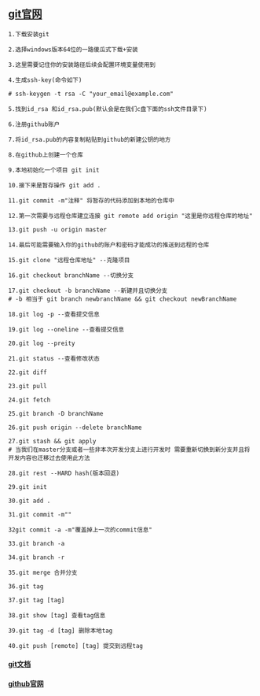 ## [git官网](https://git-scm.com/)
    1.下载安装git
    
    2.选择windows版本64位的一路傻瓜式下载+安装
    
    3.这里需要记住你的安装路径后续会配置环境变量使用到
    
    4.生成ssh-key(命令如下)
    
    # ssh-keygen -t rsa -C "your_email@example.com"
    
    5.找到id_rsa 和id_rsa.pub(默认会是在我们c盘下面的ssh文件目录下)
    
    6.注册github账户
    
    7.将id_rsa.pub的内容复制粘贴到github的新建公钥的地方
    
    8.在github上创建一个仓库
    
    9.本地初始化一个项目 git init
    
    10.接下来是暂存操作 git add .
    
    11.git commit -m"注释" 将暂存的代码添加到本地的仓库中
    
    12.第一次需要与远程仓库建立连接 git remote add origin "这里是你远程仓库的地址"
    
    13.git push -u origin master
    
    14.最后可能需要输入你的github的账户和密码才能成功的推送到远程的仓库
    
    15.git clone "远程仓库地址" --克隆项目
    
    16.git checkout branchName --切换分支
    
    17.git checkout -b branchName --新建并且切换分支
    # -b 相当于 git branch newbranchName && git checkout newBranchName
    
    18.git log -p --查看提交信息
    
    19.git log --oneline --查看提交信息
    
    20.git log --preity
    
    21.git status --查看修改状态
    
    22.git diff
    
    23.git pull
    
    24.git fetch
    
    25.git branch -D branchName
    
    26.git push origin --delete branchName
    
    27.git stash && git apply
    # 当我们在master分支或者一些非本次开发分支上进行开发时 需要重新切换到新分支并且将开发内容也迁移过去使用此方法
    
    28.git rest --HARD hash(版本回退)
    
    29.git init 
    
    30.git add .
    
    31.git commit -m""
    
    32git commit -a -m"覆盖掉上一次的commit信息"
    
    33.git branch -a
    
    34.git branch -r
    
    35.git merge 合并分支
    
    36.git tag
    
    37.git tag [tag]
    
    38.git show [tag] 查看tag信息
    
    39.git tag -d [tag] 删除本地tag
    
    40.git push [remote] [tag] 提交到远程tag
#### [git文档](https://git-scm.com/book/en/v2)
#### [github官网](https://github.com/)
